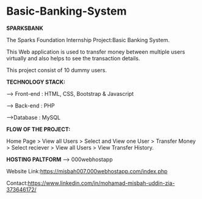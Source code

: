 # Basic-Banking-System
**SPARKSBANK**

The Sparks Foundation Internship Project:Basic Banking System.

This Web application is used to transfer money between multiple users virtually and also helps to see the transaction details.

This project consist of 10 dummy users.

**TECHNOLOGY STACK:**

--> Front-end : HTML, CSS, Bootstrap & Javascript

--> Back-end : PHP 

-->Database : MySQL

**FLOW OF THE PROJECT:**

Home Page > View all Users > Select and View one User > Transfer Money > Select reciever > View all Users > View Transfer History.


**HOSTING PALTFORM** 
--> 000webhostapp

Website Link:https://misbah007.000webhostapp.com/index.php



Contact:https://www.linkedin.com/in/mohamad-misbah-uddin-zia-373646172/
         
 

